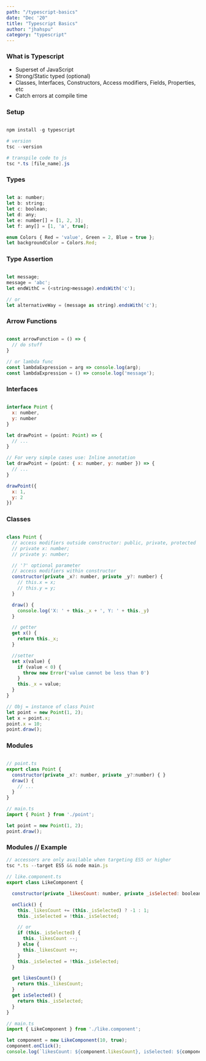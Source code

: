```yaml
---
path: "/typescript-basics"
date: "Dec '20"
title: "Typescript Basics"
author: "jhahspu"
category: "typescript"
---
```




### What is Typescript

- Superset of JavaScript
- Strong/Static typed (optional)
- Classes, Interfaces, Constructors, Access modifiers, Fields, Properties, etc
- Catch errors at compile time


#####



### Setup

```powershell

npm install -g typescript

# version
tsc --version

# transpile code to js
tsc *.ts [file_name].js
```


#####



### Types

```javascript

let a: number;
let b: string;
let c: boolean;
let d: any;
let e: number[] = [1, 2, 3];
let f: any[] = [1, 'a', true];

enum Colors { Red = 'value', Green = 2, Blue = true };
let backgroundColor = Colors.Red;
```


#####



### Type Assertion

```javascript

let message;
message = 'abc';
let endWithC = (<string>message).endsWith('c');

// or
let alternativeWay = (message as string).endsWith('c');
```


#####



### Arrow Functions

```javascript

const arrowFunction = () => {
  // do stuff
}

// or lambda func
const lambdaExpression = arg => console.log(arg);
const lambdaExpression = () => console.log('message');
```


#####



### Interfaces

```javascript

interface Point {
  x: number,
  y: number
}

let drawPoint = (point: Point) => {
  // ...
}

// For very simple cases use: Inline annotation
let drawPoint = (point: { x: number, y: number }) => {
  // ...
}

drawPoint({
  x: 1,
  y: 2
})
```


#####



### Classes

```javascript

class Point {
  // access modifiers outside constructor: public, private, protected
  // private x: number; 
  // private y: number;

  // '?' optional parameter
  // access modifiers within constructor
  constructor(private _x?: number, private _y?: number) {
    // this.x = x;
    // this.y = y;
  }

  draw() {
    console.log('X: ' + this._x + ', Y: ' + this._y)
  }

  // getter
  get x() {
    return this._x;
  }

  //setter
  set x(value) {
    if (value < 0) {
      throw new Error('value cannot be less than 0')
    }
    this._x = value;
  }
}

// Obj = instance of class Point
let point = new Point(1, 2);
let x = point.x;
point.x = 10;
point.draw();
```


#####



### Modules

```javascript

// point.ts
export class Point {
  constructor(private _x?: number, private _y?:number) { }
  draw() {
    // ...
  }
}

// main.ts
import { Point } from './point';

let point = new Point(1, 2);
point.draw();
```


#####



### Modules // Example

```javascript
// accessors are only available when targeting ES5 or higher
tsc *.ts --target ES5 && node main.js

// like.component.ts
export class LikeComponent {

  constructor(private _likesCount: number, private _isSelected: boolean) { }

  onClick() {
    this._likesCount += (this._isSelected) ? -1 : 1;
    this._isSelected = !this._isSelected;

    // or
    if (this._isSelected) {
      this._likesCount --;
    } else {
      this._likesCount ++;
    }
    this._isSelected = !this._isSelected;
  }

  get likesCount() {
    return this._likesCount;
  }
  get isSelected() {
    return this._isSelected;
  }
}

// main.ts
import { LikeComponent } from './like.component';

let component = new LikeComponent(10, true);
component.onClick();
console.log(`likesCount: ${component.likesCount}, isSelected: ${component.isSelected}`);
```